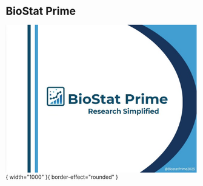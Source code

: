 # BioStat Prime

![alt text](screenshots/brandingPage.jpg){ width="1000" }{ border-effect="rounded" }